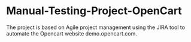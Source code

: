 # Manual-Testing-Project-OpenCart
The project is based on Agile project management using the JIRA tool to automate the Opencart website demo.opencart.com.
